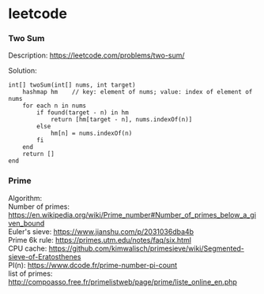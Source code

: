 # leetcode


### Two Sum ###
Description: https://leetcode.com/problems/two-sum/

Solution:
```
int[] twoSum(int[] nums, int target)
    hashmap hm    // key: element of nums; value: index of element of nums
    for each n in nums
        if found(target - n) in hm
            return [hm[target - n], nums.indexOf(n)]
        else
            hm[n] = nums.indexOf(n)
        fi
    end
    return []
end
```

### Prime ###

Algorithm:<br>
Number of primes: https://en.wikipedia.org/wiki/Prime_number#Number_of_primes_below_a_given_bound<br>
Euler's sieve: https://www.jianshu.com/p/2031036dba4b<br>
Prime 6k rule: https://primes.utm.edu/notes/faq/six.html<br>
CPU cache: https://github.com/kimwalisch/primesieve/wiki/Segmented-sieve-of-Eratosthenes<br>
PI(n): https://www.dcode.fr/prime-number-pi-count<br>
list of primes: http://compoasso.free.fr/primelistweb/page/prime/liste_online_en.php
